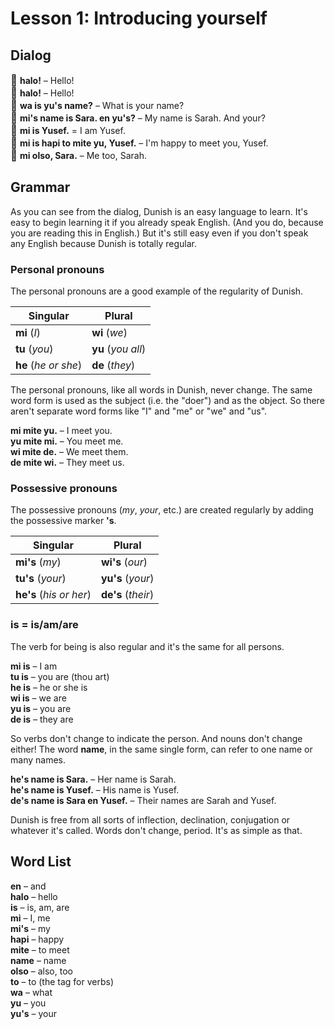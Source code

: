 # Lesson 1: Introducing yourself

## Dialog

<big>🧔</big>
**halo!**
– Hello!  
<big>👩</big>
**halo!**
– Hello!  
<big>🧔</big>
**wa is yu's name?**
– What is your name?  
<big>👩</big>
**mi's name is Sara. en yu's?**
– My name is Sarah. And your?  
<big>🧔</big>
**mi is Yusef.**
= I am Yusef.  
<big>👩</big>
**mi is hapi to mite yu, Yusef.**
– I'm happy to meet you, Yusef.  
<big>🧔</big>
**mi olso, Sara.**
– Me too, Sarah.


## Grammar

As you can see from the dialog, Dunish is an easy language to learn.
It's easy to begin learning it if you already speak English.
(And you do, because you are reading this in English.)
But it's still easy even if you don't speak any English
because Dunish is totally regular.

### Personal pronouns

The personal pronouns are a good example of the regularity of Dunish.

| Singular                   | Plural                     |
|----------------------------|----------------------------|
| **mi** (_I_)               | **wi** (_we_)              |
| **tu** (_you_)             | **yu** (_you all_)         |
| **he** (_he or she_)       | **de** (_they_)            |

The personal pronouns, like all words in Dunish, never change.
The same word form is used as the subject (i.e. the "doer") and as the object.
So there aren't separate word forms like "I" and "me" or "we" and "us".

**mi mite yu.**
– I meet you.  
**yu mite mi.**
– You meet me.  
**wi mite de.**
– We meet them.  
**de mite wi.**
– They meet us.

### Possessive pronouns

The possessive pronouns (_my_, _your_, etc.) are created regularly by adding the possessive marker **'s**.

| Singular                   | Plural                     |
|----------------------------|----------------------------|
| **mi's** (_my_)            | **wi's** (_our_)           |
| **tu's** (_your_)          | **yu's** (_your_)          |
| **he's** (_his or her_)    | **de's** (_their_)         |

### is = is/am/are

The verb for being is also regular and it's the same for all persons.

**mi is**
– I am  
**tu is**
– you are (thou art)  
**he is**
– he or she is  
**wi is**
– we are  
**yu is**
– you are  
**de is**
– they are

So verbs don't change to indicate the person.
And nouns don't change either!
The word **name**, in the same single form, can refer to one name or many names.

**he's name is Sara.**
– Her name is Sarah.  
**he's name is Yusef.**
– His name is Yusef.  
**de's name is Sara en Yusef.**
– Their names are Sarah and Yusef.

Dunish is free from all sorts of inflection, declination, conjugation or whatever it's called.
Words don't change, period.
It's as simple as that.

## Word List

**en**
– and  
**halo**
– hello  
**is**
– is, am, are  
**mi**
– I, me  
**mi's**
– my  
**hapi**
– happy  
**mite**
– to meet  
**name**
– name  
**olso**
– also, too  
**to**
– to (the tag for verbs)  
**wa**
– what  
**yu**
– you  
**yu's**
– your  

